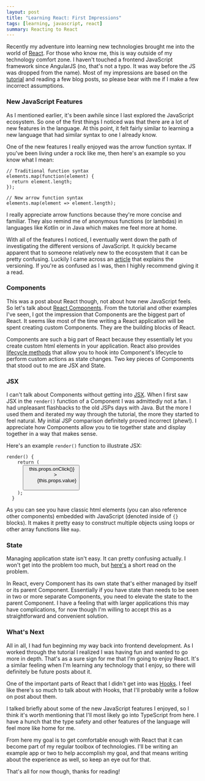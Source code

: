 ```yaml
---
layout: post
title: "Learning React: First Impressions"
tags: [learning, javascript, react]
summary: Reacting to React
---
```


Recently my adventure into learning new technologies brought me into the world of [React](https://reactjs.org/). For those who know me, this is way outside of my technology comfort zone. I haven't touched a frontend JavaScript framework since AngularJS (no, that's not a typo. It was way before the JS was dropped from the name). Most of my impressions are based on the [tutorial](https://reactjs.org/tutorial/tutorial.html) and reading a few blog posts, so please bear with me if I make a few incorrect assumptions. 

### New JavaScript Features
As I mentioned earlier, it's been awhile since I last explored the JavaScript ecosystem. So one of the first things I noticed was that there are a lot of new features in the language. At this point, it felt fairly similar to learning a new language that had similar syntax to one I already know.

One of the new features I really enjoyed was the arrow function syntax. If you've been living under a rock like me, then here's an example so you know what I mean:
<pre><code class="language-javascript">// Traditional function syntax
elements.map(function(element) {
  return element.length;
});

// New arrow function syntax
elements.map(element => element.length);
</code></pre>
I really appreciate arrow functions because they're more concise and familiar. They also remind me of anonymous functions (or lambdas) in languages like Kotlin or in Java which makes me feel more at home.  

With all of the features I noticed, I eventually went down the path of investigating the different versions of JavaScript. It quickly became apparent that to someone relatively new to the ecosystem that it can be pretty confusing. Luckily I came across an [article](https://benmccormick.org/2015/09/14/es5-es6-es2016-es-next-whats-going-on-with-javascript-versioning) that explains the versioning. If you're as confused as I was, then I highly recommend giving it a read. 

### Components
This was a post about React though, not about how new JavaScript feels. So let's talk about [React Components](https://reactjs.org/docs/react-component.html). From the tutorial and other examples I've seen, I got the impression that Components are the biggest part of React. It seems like most of the time writing a React application will be spent creating custom Components. They are the building blocks of React.

Components are such a big part of React because they essentially let you create custom html elements in your application. React also provides [lifecycle methods](https://reactjs.org/docs/react-component.html#commonly-used-lifecycle-methods) that allow you to hook into Component's lifecycle to perform custom actions as state changes. Two key pieces of Components that stood out to me are JSX and State.

### JSX
I can't talk about Components without getting into [JSX](https://reactjs.org/docs/introducing-jsx.html). When I first saw JSX in the `render()` function of a Component I was admittedly not a fan. I had unpleasant flashbacks to the old JSPs days with Java. But the more I used them and iterated my way through the tutorial, the more they started to feel natural. My initial JSP comparison definitely proved incorrect (phew!). I appreciate how Components allow you to tie together state and display together in a way that makes sense.  

Here's an example `render()` function to illustrate JSX:
<pre><code class="language-jsx">render() {
    return (
      <button
        className="square"
        onClick={() => this.props.onClick()}
      >
        {this.props.value}
      </button>
    );
  }</code></pre>
As you can see you have classic html elements (you can also reference other components) embedded with JavaScript (denoted inside of `{}` blocks). It makes it pretty easy to construct multiple objects using loops or other array functions like `map`.

### State
Managing application state isn't easy. It can pretty confusing actually. I won't get into the problem too much, but [here's](https://thoughtbot.com/blog/the-problem-of-state) a short read on the problem. 

In React, every Component has its own state that's either managed by itself or its parent Component. Essentially if you have state than needs to be seen in two or more separate Components, you need to elevate the state to the parent Component. I have a feeling that with larger applications this may have complications, for now though I'm willing to accept this as a straightforward and convenient solution. 

### What's Next
All in all, I had fun beginning my way back into frontend development. As I worked through the tutorial I realized I was having fun and wanted to go more in depth. That's as a sure sign for me that I'm going to enjoy React. It's a similar feeling when I'm learning any technology that I enjoy, so there will definitely be future posts about it.

One of the important parts of React that I didn't get into was [Hooks](https://reactjs.org/docs/hooks-intro.html). I feel like there's so much to talk about with Hooks, that I'll probably write a follow on post about them. 

I talked briefly about some of the new JavaScript features I enjoyed, so I think it's worth mentioning that I'll most likely go into TypeScript from here. I have a hunch that the type safety and other features of the language will feel more like home for me. 

From here my goal is to get comfortable enough with React that it can become part of my regular toolbox of technologies. I'll be writing an example app or two to help accomplish my goal, and that means writing about the experience as well, so keep an eye out for that.

That's all for now though, thanks for reading!
